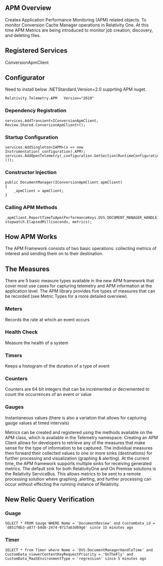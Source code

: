 ##  APM Overview
Creates Application Performance Monitoring (APM) related objects.
To monitor Conversion Cache Manager operations in Relativity One. At this time APM Metrics are being introduced to monitor job creation, discovery, and deleting files.

## Registered Services
ConversionApmClient

## Configurator
Need to install below .NETStandard,Version=2.0 supprting APM nuget.
```
Relativity.Telemetry.APM   Version="2019"
```
### Dependency Registration
```
services.AddTransient<IConversionApmClient, Review.Shared.ConversionApmClient>();
```
### Startup Configuration
```
services.AddSingleton<IAPM>(x => new Instrumentation(_configuration).APM);
services.AddOpenTelemetry(_configuration.GetSection(RuntimeConfiguration.Position).Get<RuntimeConfiguration>());
```
### Constructor Injection
```
public DocumentManager(IConversionApmClient apmClient)
{
	_apmClient = apmClient;
}
```
### Calling APM Methods
```
_apmClient.ReportTimeToApm(PerformanceKeys.DVS_DOCUMENT_MANAGER_HANDLE_TIME, stopwatch.ElapsedMilliseconds, metrics);
```
## How APM Works
The APM Framework consists of two basic operations: collecting metrics of interest and sending them on to their destination.

## The Measures
There are 5 basic measure types available in the new APM framework that cover most use cases for capturing telemetry and APM information at the application level.  The APM library provides five types of measures that can be recorded (see Metric Types for a more detailed overview).

### Meters
 Records the rate at which an event occurs

### Health Check
Measure the health of a system

### Timers
Keeps a histogram of the duration of a type of event

### Counters
Counters are 64 bit integers that can be incremented or decremented to count the occurrences of an event or value

### Gauges
Instantaneous values (there is also a variation that allows for capturing gauge values at timed intervals)

Metrics can be created and registered using the methods available on the APM class, which is available in the Telemetry namespace. Creating an APM Client allows for developers to retrieve any of the measures that make sense for the type of information to be captured. The individual measures then forward their collected values to one or more sinks (destinations) for further processing and visualization (graphing & alerting). At the current time, the APM framework supports multiple sinks for receiving generated metrics. The default sink for both RelativityOne and On Premise solutions is the Relativity ServiceBus. This allows metrics to be sent to a remote processing solution where graphing ,alerting, and further processing can occur without effecting the running instance of Relativity.

## New Relic Query Verification
### Guage
```
SELECT * FROM Gauge WHERE Name = 'DocumentReview' and CustomData_id = 'd851f0b3-a877-b4db-2474-9717a63d69g6' since 15 minutes ago
```

### Timer
```
SELECT * from Timer where Name = 'DVS.DocumentManagerHandleTime' and CustomData_viewerContentKeyRequestPriority = 'OnTheFly' and CustomData_MaaSEnvironmentType = 'regression' since 5 minutes ago
```
